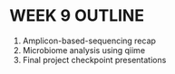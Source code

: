 # WEEK 9 OUTLINE
1. Amplicon-based-sequencing recap
2. Microbiome analysis using qiime
4. Final project checkpoint presentations
